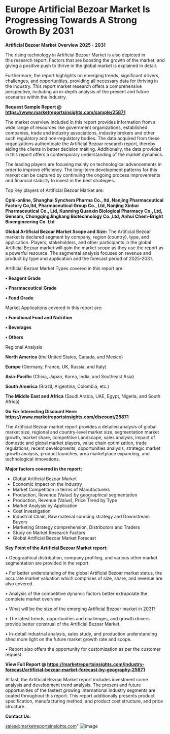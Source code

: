 # Europe Artificial Bezoar Market Is Progressing Towards A Strong Growth By 2031

<Strong> Artificial Bezoar Market Overview 2025 - 2031</strong>

The rising technology in Artificial Bezoar Market is also depicted in this research report. Factors that are boosting the growth of the market, and giving a positive push to thrive in the global market is explained in detail.

Furthermore, the report highlights on emerging trends, significant drivers, challenges, and opportunities, providing all necessary data for thriving in the industry. This report market research offers a comprehensive perspective, including an in-depth analysis of the present and future scenarios within the industry.

<strong>Request Sample Report @ <a href=https://www.marketreportsinsights.com/sample/25871>https://www.marketreportsinsights.com/sample/25871</a></strong>

The market overview included in this report provides information from a wide range of resources like government organizations, established companies, trade and industry associations, industry brokers and other such regulatory and non-regulatory bodies. The data acquired from these organizations authenticate the Artificial Bezoar research report, thereby aiding the clients in better decision making. Additionally, the data provided in this report offers a contemporary understanding of the market dynamics.

The leading players are focusing mainly on technological advancements in order to improve efficiency. The long-term development patterns for this market can be captured by continuing the ongoing process improvements and financial stability to invest in the best strategies.

Top Key players of Artificial Bezoar Market are:

<strong>Cphi-online, Shanghai Synchem Pharma Co., ltd, Nanjing Pharmaceutical Factory Co,ltd, Pharmaceutical Group Co., Ltd, Nanjing Xinbai Pharmaceutical Co., Ltd, Kunming Quanxin Biological Pharmacy Co., Ltd, Gensam, ChongqingJingkang Biotechnology Co.,Ltd, Anhui Chem-Bright Bioengineering Co. Ltd</strong>

<strong><b>Global Artificial Bezoar Market Scope and Size:</b></strong>
The Artificial Bezoar market is declared segment by company, region (country), type, and application. Players, stakeholders, and other participants in the global Artificial Bezoar market will gain the market scope as they use the report as a powerful resource. The segmental analysis focuses on revenue and product by type and application and the forecast period of 2025-2031.

Artificial Bezoar Market Types covered in this report are:

<strong>• Reagent Grade

• Pharmaceutical Grade

• Food Grade</strong>

Market Applications covered in this report are:

<strong>• Functional Food and Nutrition

• Beverages

• Others</strong> 

Regional Analysis

<strong>North America</strong> (the United States, Canada, and Mexico)

<strong>Europe</strong> (Germany, France, UK, Russia, and Italy)

<strong>Asia-Pacific</strong> (China, Japan, Korea, India, and Southeast Asia)

<strong>South America</strong> (Brazil, Argentina, Colombia, etc.)

<strong>The Middle East and Africa</strong> (Saudi Arabia, UAE, Egypt, Nigeria, and South Africa)

<strong>Go For Interesting Discount Here: <a href=https://www.marketreportsinsights.com/discount/25871>https://www.marketreportsinsights.com/discount/25871</a></strong>

The Artificial Bezoar market report provides a detailed analysis of global market size, regional and country-level market size, segmentation market growth, market share, competitive Landscape, sales analysis, impact of domestic and global market players, value chain optimization, trade regulations, recent developments, opportunities analysis, strategic market growth analysis, product launches, area marketplace expanding, and technological innovations.

<strong><b>Major factors covered in the report:</b></strong>
<ul>
  <li>Global Artificial Bezoar Market </li>
  <li>Economic Impact on the Industry</li>
  <li>Market Competition in terms of Manufacturers</li>
  <li>Production, Revenue (Value) by geographical segmentation</li>
  <li>Production, Revenue (Value), Price Trend by Type</li>
  <li>Market Analysis by Application</li>
  <li>Cost Investigation</li>
  <li>Industrial Chain, Raw material sourcing strategy and Downstream Buyers</li>
  <li>Marketing Strategy comprehension, Distributors and Traders</li>
  <li>Study on Market Research Factors</li>
  <li>Global Artificial Bezoar Market Forecast</li>
</ul>

<strong><b>Key Point of the Artificial Bezoar Market report:</b></strong>

• Geographical distribution, company profiling, and various other market segmentation are provided in the report.

• For better understanding of the global Artificial Bezoar market status, the accurate market valuation which comprises of size, share, and revenue are also covered.

• Analysis of the competitive dynamic factors better extrapolate the complete market overview

• What will be the size of the emerging Artificial Bezoar market in 2031?

• The latest trends, opportunities and challenges, and growth drivers provide better construal of the Artificial Bezoar Market.

• In-detail industrial analysis, sales study, and production understanding shed more light on the future market growth rate and scope.

• Report also offers the opportunity for customization as per the customer request.

<strong><b>View Full Report @ <a href=https://marketreportsinsights.com/industry-forecast/artificial-bezoar-market-forecast-by-geography-25871>https://marketreportsinsights.com/industry-forecast/artificial-bezoar-market-forecast-by-geography-25871</a></b></strong>


At last, the Artificial Bezoar Market report includes investment come analysis and development trend analysis. The present and future opportunities of the fastest growing international industry segments are coated throughout this report. This report additionally presents product specification, manufacturing method, and product cost structure, and price structure.

<strong>Contact Us:</strong>

sales@marketreportsinsights.com"
![image](https://github.com/user-attachments/assets/b5e4c28d-0d39-41ac-878c-3d06794a1a1f)
